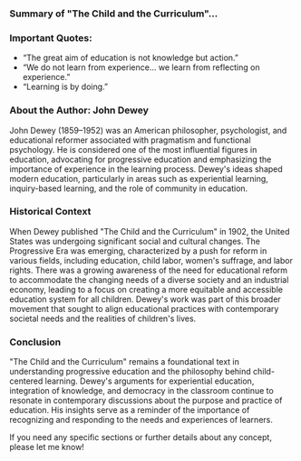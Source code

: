 ### Summary of "The Child and the Curriculum"…
### Important Quotes:
- “The great aim of education is not knowledge but action.”
- “We do not learn from experience... we learn from reflecting on experience.”
- “Learning is by doing.”

### About the Author: John Dewey

John Dewey (1859–1952) was an American philosopher, psychologist, and educational reformer associated with pragmatism and functional psychology. He is considered one of the most influential figures in education, advocating for progressive education and emphasizing the importance of experience in the learning process. Dewey's ideas shaped modern education, particularly in areas such as experiential learning, inquiry-based learning, and the role of community in education.

### Historical Context

When Dewey published "The Child and the Curriculum" in 1902, the United States was undergoing significant social and cultural changes. The Progressive Era was emerging, characterized by a push for reform in various fields, including education, child labor, women's suffrage, and labor rights. There was a growing awareness of the need for educational reform to accommodate the changing needs of a diverse society and an industrial economy, leading to a focus on creating a more equitable and accessible education system for all children. Dewey's work was part of this broader movement that sought to align educational practices with contemporary societal needs and the realities of children's lives.

### Conclusion

"The Child and the Curriculum" remains a foundational text in understanding progressive education and the philosophy behind child-centered learning. Dewey's arguments for experiential education, integration of knowledge, and democracy in the classroom continue to resonate in contemporary discussions about the purpose and practice of education. His insights serve as a reminder of the importance of recognizing and responding to the needs and experiences of learners. 

If you need any specific sections or further details about any concept, please let me know!
